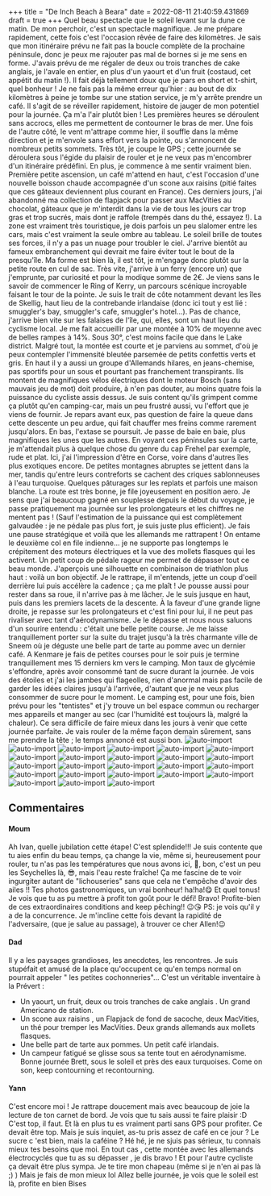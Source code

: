 +++
title = "De Inch Beach à Beara"
date = 2022-08-11 21:40:59.431869
draft = true
+++
Quel beau spectacle que le soleil levant sur la dune ce matin. De mon perchoir, c'est un spectacle magnifique. Je me prépare rapidement, cette fois c'est l'occasion rêvée de faire des kilomètres. Je sais que mon itinéraire prévu ne fait pas la boucle complète de la prochaine péninsule, donc je peux me rajouter pas mal de bornes si je me sens en forme. J'avais prévu de me régaler de deux ou trois tranches de cake anglais, je l'avale en entier, en plus d'un yaourt et d'un fruit (costaud, cet appétit du matin !). Il fait déjà tellement doux que je pars en short et t-shirt, quel bonheur ! Je ne fais pas la même erreur qu'hier : au bout de dix kilomètres à peine je tombe sur une station service, je m'y arrête prendre un café. Il s'agit de se réveiller rapidement, histoire de jauger de mon potentiel pour la journée. Ça m'a l'air plutôt bien ! Les premières heures se déroulent sans accrocs, elles me permettent de contourner le bras de mer. Une fois de l'autre côté, le vent m'attrape comme hier, il souffle dans la même direction et je m'envole sans effort vers la pointe, ou s'annoncent de nombreux petits sommets. Très tôt, je coupe le GPS ; cette journée se déroulera sous l'égide du plaisir de rouler et je ne veux pas m'encombrer d'un itinéraire prédéfini. En plus, je commence à me sentir vraiment bien. Première petite ascension, un café m'attend en haut, c'est l'occasion d'une nouvelle boisson chaude accompagnée d'un scone aux raisins (pitié faites que ces gâteaux deviennent plus courant en France). Ces derniers jours, j'ai abandonné ma collection de flapjack pour passer aux MacVities au chocolat, gâteaux que je m'interdit dans la vie de tous les jours car trop gras et trop sucrés, mais dont je raffole (trempés dans du thé, essayez !). La zone est vraiment très touristique, je dois parfois un peu slalomer entre les cars, mais c'est vraiment la seule ombre au tableau. Le soleil brille de toutes ses forces, il n'y a pas un nuage pour troubler le ciel. J'arrive bientôt au fameux embranchement qui devrait me faire éviter tout le bout de la presqu'île. Ma forme est bien là, il est tôt, je m'engage donc plutôt sur la petite route en cul de sac. Très vite, j'arrive à un ferry (encore un) que j'emprunte, par curiosité et pour la modique somme de 2€. Je viens sans le savoir de commencer le Ring of Kerry, un parcours scénique incroyable faisant le tour de la pointe. Je suis le trait de côte notamment devant les îles de Skellig, haut lieu de la contrebande irlandaise (donc ici tout y est lié : smuggler's bay, smuggler's cafe, smuggler's hotel...). Pas de chance, j'arrive bien vite sur les falaises de l'île, qui, elles, sont un haut lieu du cyclisme local. Je me fait accueillir par une montée à 10% de moyenne avec de belles rampes à 14%. Sous 30°, c'est moins facile que dans le Lake district. Malgré tout, la montée est courte et je parviens au sommet, d'où je peux contempler l'immensité bleutée parsemée de petits confettis verts et gris. En haut il y a aussi un groupe d'Allemands hilares, en jeans-chemise, pas sportifs pour un sous et pourtant pas franchement transpirants. Ils montent de magnifiques vélos électriques dont le moteur Bosch (sans mauvais jeu de mot) doit produire, à n'en pas douter, au moins quatre fois la puissance du cycliste assis dessus. Je suis content qu'ils grimpent comme ça plutôt qu'en camping-car, mais un peu frustré aussi, vu l'effort que je viens de fournir. Je repars avant eux, pas question de faire la queue dans cette descente un peu ardue, qui fait chauffer mes freins comme rarement jusqu'alors. En bas, l'extase se poursuit. Je passe de baie en baie, plus magnifiques les unes que les autres. En voyant ces péninsules sur la carte, je m'attendait plus à quelque chose du genre du cap Frehel par exemple, rude et plat. Ici, j'ai l'impression d'être en Corse, voire dans d'autres îles plus exotiques encore. De petites montagnes abruptes se jettent dans la mer, tandis qu'entre leurs contreforts se cachent des criques sablonneuses à l'eau turquoise. Quelques pâturages sur les replats et parfois une maison blanche. La route est très bonne, je file joyeusement en position aero. Je sens que j'ai beaucoup gagné en souplesse depuis le début du voyage, je passe pratiquement ma journée sur les prolongateurs et les chiffres ne mentent pas ! (Sauf l'estimation de la puissance qui est complètement galvaudée : je ne pédale pas plus fort, je suis juste plus efficient). Je fais une pause stratégique et voilà que les allemands me rattrapent ! On entame le deuxième col en file indienne... je ne supporte pas longtemps le crépitement des moteurs électriques et la vue des mollets flasques qui les activent. Un petit coup de pédale rageur me permet de dépasser tout ce beau monde. J'aperçois une silhouette en combinaison de triathlon plus haut : voilà un bon objectif. Je le rattrape, il m'entends, jette un coup d'oeil derrière lui puis accélère la cadence ; ça me plaît ! Je pousse aussi pour rester dans sa roue, il n'arrive pas à me lâcher. Je le suis jusque en haut, puis dans les premiers lacets de la descente. À la faveur d'une grande ligne droite, je repasse sur les prolongateurs et c'est fini pour lui, il ne peut pas rivaliser avec tant d'aérodynamisme. Je le dépasse et nous nous saluons d'un sourire entendu : c'était une belle petite course. Je me laisse tranquillement porter sur la suite du trajet jusqu'à la très charmante ville de Sneem où je déguste une belle part de tarte au pomme avec un dernier café. A Kenmare je fais de petites courses pour le soir puis je termine tranquillement mes 15 derniers km vers le camping. Mon taux de glycémie s'effondre, après avoir consommé tant de sucre durant la journée. Je vois des étoiles et j'ai les jambes qui flageolles, rien d'anormal mais pas facile de garder les idées claires jusqu'à l'arrivée, d'autant que je ne veux plus consommer de sucre pour le moment. Le camping est, pour une fois, bien prévu pour les "tentistes" et j'y trouve un bel espace commun ou recharger mes appareils et manger au sec (car l'humidité est toujours là, malgré la chaleur). Ce sera difficile de faire mieux dans les jours à venir que cette journée parfaite. Je vais rouler de la même façon demain sûrement, sans me prendre la tête ; le temps annoncé est aussi bon. ![auto-import](https://thumbsnap.com/i/o3fwaWHp.jpg)
![auto-import](https://thumbsnap.com/i/3eqX4N1k.jpg)
![auto-import](https://thumbsnap.com/i/R7fY4g1q.jpg)
![auto-import](https://thumbsnap.com/i/9jNW1Yak.jpg)
![auto-import](https://thumbsnap.com/i/zEurcaeN.jpg)
![auto-import](https://thumbsnap.com/i/HMtEhdck.jpg)
![auto-import](https://thumbsnap.com/i/wtgaUvc2.jpg)
![auto-import](https://thumbsnap.com/i/h1xDUqd2.jpg)
![auto-import](https://thumbsnap.com/i/kUUEEjdC.jpg)
![auto-import](https://thumbsnap.com/i/C7sjb9Dj.jpg)
![auto-import](https://thumbsnap.com/i/3gDmsMzu.jpg)
![auto-import](https://thumbsnap.com/i/tGUVrutm.jpg)
![auto-import](https://thumbsnap.com/i/EcYBboJc.jpg)
![auto-import](https://thumbsnap.com/i/bUkGgq8K.jpg)
![auto-import](https://thumbsnap.com/i/xEr1WCJz.jpg)
![auto-import](https://thumbsnap.com/i/puzJ3EGN.jpg)
![auto-import](https://thumbsnap.com/i/VwcxjMSd.jpg)
![auto-import](https://thumbsnap.com/i/CijRKu6e.jpg)
![auto-import](https://thumbsnap.com/i/bqVjd5ps.jpg)
![auto-import](https://thumbsnap.com/i/ct7NQp6w.jpg)
![auto-import](https://thumbsnap.com/i/VfRNp585.jpg)
![auto-import](https://thumbsnap.com/i/1Y9LbiF9.jpg)
![auto-import](https://thumbsnap.com/i/ASiU7qxF.jpg)
![auto-import](https://thumbsnap.com/i/6Co3Vkje.jpg)
## Commentaires
#### Moum
Ah Ivan, quelle jubilation cette étape! C'est splendide!!! Je suis contente que tu aies enfin du beau temps, ça change la vie, même si, heureusement pour rouler, tu n'as pas les températures que nous avons ici, 🥵, bon, c'est un peu les Seychelles là, 😎, mais l'eau reste fraîche! Ça me fascine de te voir ingurgiter autant de "lichouseries" sans que cela ne t'empêche d'avoir des ailes !! Tes photos gastronomiques, un vrai bonheur! ha!ha!😋 Et quel tonus! Je vois que tu as pu mettre à profit ton goût pour le défi! Bravo! Profite-bien de ces extraordinaires conditions and keep pêching!! 😉😘
PS: je vois qu'il y a de la concurrence. Je m'incline cette fois devant la rapidité de l'adversaire, (que je salue au passage), à trouver ce cher Allen!😉
#### Dad
Il y a les paysages grandioses, les anecdotes, les rencontres. Je suis stupéfait et amusé de la place qu'occupent ce qu'en temps normal on pourrait appeler " les petites cochonneries"... C'est un véritable inventaire à la Prévert :
- Un yaourt, un fruit, deux ou trois tranches de cake anglais .
Un grand Americano de station.
- Un scone aux raisins , un Flapjack de fond de sacoche, deux MacVities, un thé pour tremper les MacVities.
Deux grands allemands aux mollets flasques.
- Une belle part de tarte aux pommes.
Un petit café irlandais.
- Un campeur fatigué se glisse sous sa tente tout en aérodynamisme.
Bonne journée Brett, sous le soleil et près des eaux turquoises.
Come on son, keep contourning et recontourning.
#### Yann
C'est encore moi ! 
Je rattrape doucement mais avec beaucoup de joie la lecture de ton carnet de bord.
Je vois que tu sais aussi te faire plaisir :D C'est top, il faut.
Et là en plus tu es vraiment parti sans GPS pour profiter. Ce devait être top.
Mais je suis inquiet, as-tu pris assez de café en ce jour ?
Le sucre c 'est bien, mais la caféine ?
Hé hé, je ne sjuis pas sérieux, tu connais mieux tes besoins que moi. En tout cas , cette montée avec les allemands électrocyclés que tu as su dépasser , je dis bravo ! Et pour l'autre cycliste ça devait être plus sympa. Je te tire mon chapeau (même si je n'en ai pas là ;) ) Mais je fais de mon mieux lol
Allez belle journée, je vois que le soleil est là, profite en bien
Bises
